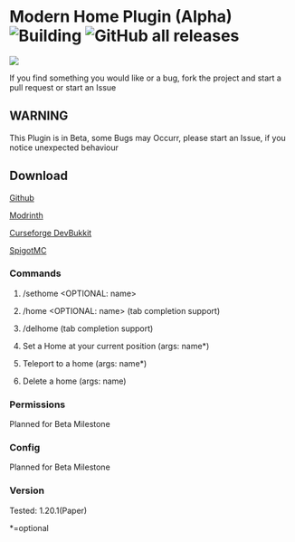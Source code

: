 
# Modern Home Plugin (Alpha) ![Building](https://github.com/Alex-265/HomesPlugin/actions/workflows/gradle.yml/badge.svg) ![GitHub all releases](https://img.shields.io/github/downloads/Alex-265/HomesPlugin/total)

![](https://github.com/Alex-265/HomesPlugin/assets/63714415/f658c1d5-4db7-4cba-be76-5f6d42dd8d50)

If you find something you would like or a bug, fork the project and start a pull request or start an Issue


## WARNING

This Plugin is in Beta, some Bugs may Occurr, please start an Issue, if you notice unexpected behaviour

## Download
[Github](https://github.com/Alex-265/HomesPlugin/releases/tag/Release)

[Modrinth](https://modrinth.com/mod/modernhomes)

[Curseforge DevBukkit](https://legacy.curseforge.com/minecraft/bukkit-plugins/modernhomes)

[SpigotMC](https://www.spigotmc.org/resources/modernhomes.111615/)


### Commands
1. /sethome <OPTIONAL: name>
2. /home <OPTIONAL: name> (tab completion support)
3. /delhome <name> (tab completion support)

1. Set a Home at your current position (args: name*)
2. Teleport to a home (args: name*)
3. Delete a home (args: name)

### Permissions
Planned for Beta Milestone

### Config
Planned for Beta Milestone

### Version 
Tested: 1.20.1(Paper)

*=optional
